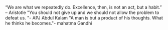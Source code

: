 “We are what we repeatedly do. Excellence, then, is not an act, but a habit.” – Aristotle
"You should not give up and we should not allow the problem to defeat us. "- APJ Abdul Kalam
"A man is but a product of his thoughts. What he thinks he becomes."- mahatma Gandhi
